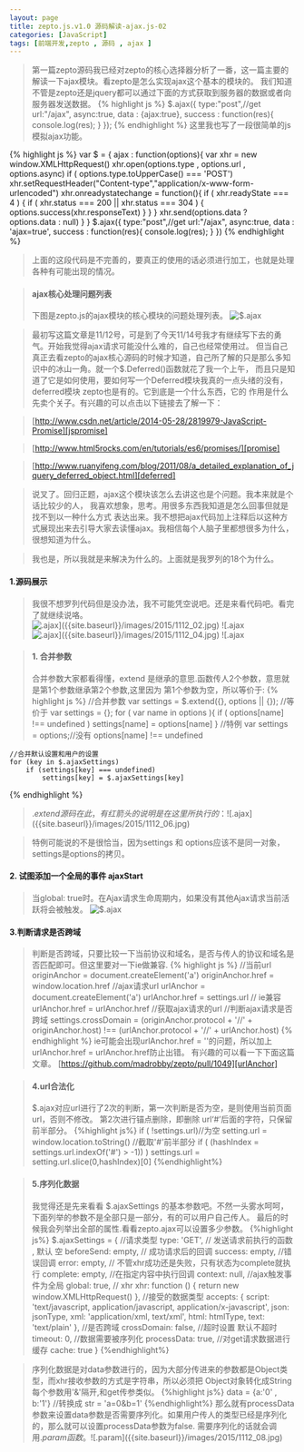 ```yaml
---
layout: page
title: zepto.js.v1.0 源码解读-ajax.js-02
categories: [JavaScript]
tags: [前端开发,zepto , 源码 , ajax ]
---
```


>第一篇zepto源码我已经对zepto的核心选择器分析了一番，这一篇主要的解读一下ajax模块。看zepto是怎么实现ajax这个基本的模块的。
>我们知道不管是zepto还是jquery都可以通过下面的方式获取到服务器的数据或者向服务器发送数据。
{% highlight js %}
 	$.ajax({
 		type:"post",//get
		url:"/ajax",
		async:true,
		data : {ajax:true},
		success : function(res){
			console.log(res);
		}
 	});
{% endhighlight %}
>这里我也写了一段很简单的js模拟ajax功能。

{% highlight js %}
    var $ = {
        ajax : function(options){
            var xhr = new window.XMLHttpRequest()
            xhr.open(options.type , options.url , options.async)
            if ( options.type.toUpperCase() === 'POST')
                xhr.setRequestHeader("Content-type","application/x-www-form-urlencoded")
            xhr.onreadystatechange = function(){
                if ( xhr.readyState === 4 ) {
                    if ( xhr.status === 200 || xhr.status === 304 ) {
                        options.success(xhr.responseText)
                    }
                }
            }
            xhr.send(options.data ? options.data : null)
        }
    }
    $.ajax({
        type:"post",//get
        url:"/ajax",
        async:true,
        data : 'ajax=true',
        success : function(res){
            console.log(res);
        }
    })
{% endhighlight %}
>上面的这段代码是不完善的，要真正的使用的话必须进行加工，也就是处理各种有可能出现的情况。

>#### ajax核心处理问题列表 ####
>下图是zepto.js的ajax模块的核心模块的问题处理列表。
![$.ajax]({{site.baseurl}}/images/2015/1112_01.jpg)

>最初写这篇文章是11/12号，可是到了今天11/14号我才有继续写下去的勇气。开始我觉得ajax请求可能没什么难的，自己也经常使用过。
>但当自己真正去看zepto的ajax核心源码的时候才知道，自己所了解的只是那么多知识中的冰山一角。就一个$.Deferred()函数就花了我一个上午，
>而且只是知道了它是如何使用，要如何写一个Deferred模块我真的一点头绪的没有，deferred模块 zepto也是有的。它到底是一个什么东西，它的
>作用是什么先卖个关子。有兴趣的可以点击以下链接去了解一下：

>[http://www.csdn.net/article/2014-05-28/2819979-JavaScript-Promise][jspromise]

>[http://www.html5rocks.com/en/tutorials/es6/promises/][promise]

>[http://www.ruanyifeng.com/blog/2011/08/a_detailed_explanation_of_jquery_deferred_object.html][deferred]

[jspromise]:http://www.csdn.net/article/2014-05-28/2819979-JavaScript-Promise
[promise]:http://www.html5rocks.com/en/tutorials/es6/promises/
[deferred]:http://www.ruanyifeng.com/blog/2011/08/a_detailed_explanation_of_jquery_deferred_object.html

>说叉了。回归正题，ajax这个模块该怎么去讲这也是个问题。我本来就是个话比较少的人， 我喜欢想象，思考。用很多东西我知道是怎么回事但就是找不到以一种什么方式
>表达出来。我不想把ajax代码加上注释后以这种方式展现出来去引导大家去读懂ajax。我相信每个人脑子里都想很多为什么，很想知道为什么。

>我也是，所以我就是来解决为什么的。上面就是我罗列的18个为什么。

#### 1.源码展示 ####
>我很不想罗列代码但是没办法，我不可能凭空说吧。还是来看代码吧。看完了就继续说咯。
![$.ajax]({{site.baseurl}}/images/2015/1112_02.jpg)
![$.ajax]({{site.baseurl}}/images/2015/1112_03.jpg)
![$.ajax]({{site.baseurl}}/images/2015/1112_04.jpg)
![$.ajax]({{site.baseurl}}/images/2015/1112_05.jpg)

>#### 1. 合并参数 ####
>合并参数大家都看得懂，extend 是继承的意思.函数传人2个参数，意思就是第1个参数继承第2个参数,这里因为 第1个参数为空，所以等价于:
{% highlight js %}
 	//合并参数
 	var settings = $.extend({}, options || {});
	//等价于
	var settings = {};
	for ( var name in options ){
		if ( options[name] !== undefined ) 
			settings[name] = options[name]
	}
	//特例
	var settings = options;//没有 options[name] !== undefined
	
	//合并默认设置和用户的设置
    for (key in $.ajaxSettings) 
    	if (settings[key] === undefined) 
    		settings[key] = $.ajaxSettings[key]
{% endhighlight %}
>$.extend源码在此，有红箭头的说明是在这里所执行的：
![$.ajax]({{site.baseurl}}/images/2015/1112_06.jpg)

>特例可能说的不是很恰当，因为settings 和 options应该不是同一对象，settings是options的拷贝。

#### 2. 试图添加一个全局的事件 ajaxStart ####
>当global: true时。在Ajax请求生命周期内，如果没有其他Ajax请求当前活跃将会被触发。
![$.ajax]({{site.baseurl}}/images/2015/1112_07.jpg)

#### 3.判断请求是否跨域 ####
>判断是否跨域，只要比较一下当前协议和域名，是否与传人的协议和域名是否匹配即可。但这里要对一下ie做兼容.
{% highlight js %}
    //当前url
    originAnchor = document.createElement('a')
    originAnchor.href = window.location.href
    //ajax请求url
    urlAnchor = document.createElement('a')
    urlAnchor.href = settings.url
    // ie兼容
    urlAnchor.href = urlAnchor.href //获取ajax请求的url
    //判断ajax请求是否跨域
    settings.crossDomain = (originAnchor.protocol + '//' + originAnchor.host) 
                        !== (urlAnchor.protocol + '//' + urlAnchor.host)
{% endhighlight %}
>ie可能会出现urlAnchor.href = ''的问题，所以加上 urlAnchor.href = urlAnchor.href防止出错。
>有兴趣的可以看一下下面这篇文章。
[https://github.com/madrobby/zepto/pull/1049][urlAnchor]

[urlAnchor]:https://github.com/madrobby/zepto/pull/1049

>#### 4.url合法化 ####
>$.ajax对应url进行了2次的判断，第一次判断是否为空，是则使用当前页面url，否则不修改。
>第2次进行锚点删除，即删除 url‘#’后面的字符，只保留前半部分。
{%highlight js%}
    if ( !settings.url)//为空
        setting.url = window.location.toString()
    //截取'#'前半部分
    if ( (hashIndex = settings.url.indexOf('#') > -1)) )
        settings.url = setting.url.slice(0,hashIndex)[0]
{%endhighlight%}

>#### 5.序列化数据 ####
>我觉得还是先来看看  $.ajaxSettings 的基本参数吧。不然一头雾水呵呵，下面列举的参数不是全部只是一部分，有的可以用户自己传人。
>最后的时候我会列举出全部的属性.看看zepto.ajax可以设置多少参数。
{%highlight js%}
  $.ajaxSettings = {
    //请求类型
    type: 'GET',
    // 发送请求前执行的函数 , 默认 空
    beforeSend: empty,
    // 成功请求后的回调
    success: empty,
    //错误回调
    error: empty,
    // 不管xhr成功还是失败，只有状态为complete就执行
    complete: empty,
    //在指定内容中执行回调
    context: null,
    //ajax触发事件为全局
    global: true,
    // xhr
    xhr: function () {
      return new window.XMLHttpRequest()
    },
    //接受的数据类型
    accepts: {
      script: 'text/javascript, application/javascript, application/x-javascript',
      json:   jsonType,
      xml:    'application/xml, text/xml',
      html:   htmlType,
      text:   'text/plain'
    },
    //是否跨域
    crossDomain: false,
    //超时设置  默认不超时
    timeout: 0,
    //数据需要被序列化
    processData: true,
    //对get请求数据进行缓存
    cache: true
  }
{%endhighlight%}

>序列化数据是对data参数进行的，因为大部分传进来的参数都是Object类型，而xhr接收参数的方式是字符串，所以必须把
>Object对象转化成String每个参数用'&'隔开,和get传参类似。
{%highlight js%}
    data = {a:'0' , b:'1'}
    //转换成
    str = 'a=0&b=1'
{%endhighlight%}
>那么就有processData参数来设置data参数是否需要序列化。如果用户传人的类型已经是序列化的，那么就可以设置processData参数为false.
>需要序列化的话就会调用$.param函数。
![$.param]({{site.baseurl}}/images/2015/1112_08.jpg)





















